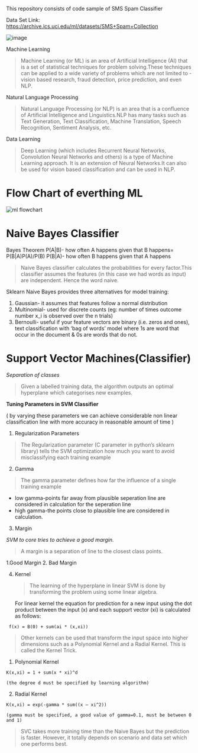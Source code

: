 This repository consists of code sample of SMS Spam Classifier

Data Set Link: https://archive.ics.uci.edu/ml/datasets/SMS+Spam+Collection

![image](https://user-images.githubusercontent.com/77841499/132994175-39edfec2-aa06-4b94-9c80-7e1289a282ff.png)


Machine Learning
>Machine Learning (or ML) is an area of Artificial Intelligence (AI) that is a set of statistical techniques for problem solving.These techniques can be applied to a wide variety of problems which are not limited to - vision based research, fraud detection, price prediction, and even NLP.

Natural Language Processing
> Natural Language Processing (or NLP) is an area that is a confluence of Artificial Intelligence and Linguistics.NLP has many tasks such as Text Generation, Text Classification, Machine Translation, Speech Recognition, Sentiment Analysis, etc. 

Data Learning
>Deep Learning (which includes Recurrent Neural Networks, Convolution Neural Networks and others) is a type of Machine Learning approach. It is an extension of Neural Networks.It can also be used for vision based classification and can be used in NLP.

# Flow Chart of everthing ML

![ml flowchart](https://user-images.githubusercontent.com/77841499/132993807-b0a69d7a-e11f-4050-b1a5-7a7c41ec1a64.jpeg)

# Naive Bayes Classifier

Bayes Theorem
P(A|B)-  how often A happens given that B happens= P(B|A)P(A)/P(B)
P(B|A)-  how often B happens given that A happens

> Naive Bayes classifier calculates the probabilities for every factor.This classifier assumes the features (in this case we had words as input) are independent. Hence the word naive.

Sklearn Naive Bayes provides three alternatives for model training:
1. Gaussian- it assumes that features follow a normal distribution
2. Multinomial- used for discrete counts (eg: number of times outcome number x_i is observed over the n trials)
3. Bernoulli- useful if your feature vectors are binary (i.e. zeros and ones), text classification with ‘bag of words’ model where 1s are word that occur in the document & 0s are words that do not.
 
# Support Vector Machines(Classifier)

*Separation of classes*

> Given a labelled training data, the algorithm outputs an optimal hyperplane which categorises new examples.

**Tuning Parameters in SVM Classifier**

( by varying these parameters we can achieve considerable non linear classification line with more accuracy in reasonable amount of time )

1. Regularization Parameters

  > The Regularization parameter (C parameter in python’s sklearn library) tells the SVM optimization how much you want to avoid misclassifying each training example

2. Gamma

  > The gamma parameter defines how far the influence of a single training example
  * low gamma-points far away from plausible seperation line are considered in calculation for the seperation line
  * high gamma-the points close to plausible line are considered in calculation.


3. Margin

  *SVM to core tries to achieve a good margin.*

   > A margin is a separation of line to the closest class points.

   1.Good Margin 2. Bad Margin

4. Kernel

   > The learning of the hyperplane in linear SVM is done by transforming the problem using some linear algebra. 

   For linear kernel the equation for prediction for a new input using the dot product between the input (x) and each support vector (xi) is calculated as follows:

  ` f(x) = B(0) + sum(ai * (x,xi))` 

  > Other kernels can be used that transform the input space into higher dimensions such as a Polynomial Kernel and a Radial Kernel. This is called the Kernel Trick.

  1. Polynomial Kernel

    K(x,xi) = 1 + sum(x * xi)^d

    (the degree d must be specified by learning algorithm)

  2. Radial Kernel

    K(x,xi) = exp(-gamma * sum((x – xi^2))

    (gamma must be specified, a good value of gamma=0.1, must be between 0 and 1)
    
 > SVC takes more training time than the Naive Bayes but the prediction is faster. However, it totally depends on scenario and data set which one performs best.
 
 
